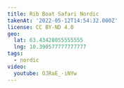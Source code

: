 ```yaml
---
title: Rib Boat Safari Nordic
takenAt: '2022-05-12T14:54:32.000Z'
license: CC BY-ND 4.0
geo:
  lat: 63.43428055555555
  lng: 10.390577777777777
tags:
  - nordic
video:
  youtube: OJRaE_-iNYw
---
```

